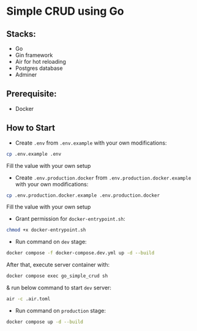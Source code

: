# Simple CRUD using Go

## Stacks:
- Go
- Gin framework
- Air for hot reloading
- Postgres database
- Adminer

## Prerequisite:
- Docker

## How to Start

- Create `.env` from `.env.example` with your own modifications:

```sh
cp .env.example .env
```
Fill the value with your own setup

- Create `.env.production.docker` from `.env.production.docker.example` with your own modifications:

```sh
cp .env.production.docker.example .env.production.docker
```
Fill the value with your own setup

- Grant permission for `docker-entrypoint.sh`:
```sh
chmod +x docker-entrypoint.sh
```

- Run command on `dev` stage:
```sh
docker compose -f docker-compose.dev.yml up -d --build 
```
After that, execute server container with:
```sh
docker compose exec go_simple_crud sh
```
& run below command to start `dev` server:
```sh
air -c .air.toml
```

- Run command on `production` stage:
```sh
docker compose up -d --build
```